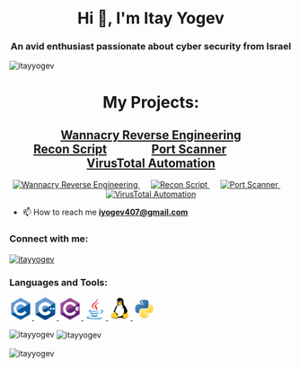 <h1 align="center">Hi 👋, I'm Itay Yogev</h1>
<h3 align="center">An avid enthusiast passionate about cyber security from Israel</h3>

<p align="left"> <img src="https://komarev.com/ghpvc/?username=itayyogev&label=Profile%20views&color=0e75b6&style=flat" alt="itayyogev" /> </p>

<h1 align="center">My Projects:</h1>

<h2 align="center">
  &nbsp;&nbsp;&nbsp;&nbsp; <!-- Add some space between the images -->
  &nbsp;&nbsp;&nbsp;&nbsp; <!-- Add some space between the images -->
  &nbsp;&nbsp;&nbsp;&nbsp; <!-- Add some space between the images -->
  <a href="https://github.com/ItayYogev/Wannacry-Reverse-Engineering">Wannacry Reverse Engineering</a>
  &nbsp;&nbsp;&nbsp;&nbsp; <!-- Add some space between the images -->
  &nbsp;&nbsp;&nbsp;&nbsp; <!-- Add some space between the images -->
  &nbsp;&nbsp;&nbsp;&nbsp; <!-- Add some space between the images -->
  <a href="https://github.com/ItayYogev/Reconnaissance-Script-Bash-">Recon Script</a>
  &nbsp;&nbsp;&nbsp;&nbsp; <!-- Add some space between the images -->
  &nbsp;&nbsp;&nbsp;&nbsp; <!-- Add some space between the images -->
  &nbsp;&nbsp;&nbsp;&nbsp; <!-- Add some space between the images -->
  <a href="https://github.com/ItayYogev/Port-Scanner">Port Scanner</a>
  &nbsp;&nbsp;&nbsp;&nbsp; <!-- Add some space between the images -->
  &nbsp;&nbsp;&nbsp;&nbsp; <!-- Add some space between the images -->
  &nbsp;&nbsp;&nbsp;&nbsp; <!-- Add some space between the images -->
  <a href="https://github.com/ItayYogev/VirusTotal-Automation">VirusTotal Automation</a>
</h2>

<p align="center">
  <a href="https://github.com/ItayYogev/Wannacry-Reverse-Engineering">
    <img src="https://www.novabackup.com/hs-fs/hubfs/WannaCry.jpg?width=679&name=WannaCry.jpg" width="200" height="200" alt="Wannacry Reverse Engineering">
  </a>
  &nbsp;&nbsp;&nbsp;&nbsp; <!-- Add some space between the images -->
  <a href="https://github.com/ItayYogev/Reconnaissance-Script-Bash-">
    <img src="https://camo.githubusercontent.com/e7cf0deaa00103929d6893bd22782048e128afdea65cd427f3679470f406405c/68747470733a2f2f696d672e796f75747562652e636f6d2f76692f48324a51474775494b35382f302e6a7067" width="200" height="200" alt="Recon Script">
  </a>
  &nbsp;&nbsp;&nbsp;&nbsp; <!-- Add some space between the images -->
  <a href="https://github.com/ItayYogev/Port-Scanner">
    <img src="https://i.ytimg.com/vi/8sPoMcsnlSg/maxresdefault.jpg" width="200" height="200" alt="Port Scanner">
  </a>
  &nbsp;&nbsp;&nbsp;&nbsp; <!-- Add some space between the images -->
  <a href="https://github.com/ItayYogev/VirusTotal-Automation">
    <img src="https://i.ytimg.com/vi/jOJwiqcLIEc/maxresdefault.jpg" width="200" height="200" alt="VirusTotal Automation">
  </a>
</p>

- 📫 How to reach me **iyogev407@gmail.com**

<h3 align="left">Connect with me:</h3>
<p align="left">
  <a href="https://linkedin.com/in/itayyogev" target="blank"><img align="center" src="https://raw.githubusercontent.com/rahuldkjain/github-profile-readme-generator/master/src/images/icons/Social/linked-in-alt.svg" alt="itayyogev" height="30" width="40" />
  </a>
</p>

<h3 align="left">Languages and Tools:</h3>
<p align="left"> <a href="https://www.cprogramming.com/" target="_blank" rel="noreferrer"> <img src="https://raw.githubusercontent.com/devicons/devicon/master/icons/c/c-original.svg" alt="c" width="40" height="40"/> </a> <a href="https://www.w3schools.com/cpp/" target="_blank" rel="noreferrer"> <img src="https://raw.githubusercontent.com/devicons/devicon/master/icons/cplusplus/cplusplus-original.svg" alt="cplusplus" width="40" height="40"/> </a> <a href="https://www.w3schools.com/cs/" target="_blank" rel="noreferrer"> <img src="https://raw.githubusercontent.com/devicons/devicon/master/icons/csharp/csharp-original.svg" alt="csharp" width="40" height="40"/> </a> <a href="https://www.java.com" target="_blank" rel="noreferrer"> <img src="https://raw.githubusercontent.com/devicons/devicon/master/icons/java/java-original.svg" alt="java" width="40" height="40"/> </a> <a href="https://www.linux.org/" target="_blank" rel="noreferrer"> <img src="https://raw.githubusercontent.com/devicons/devicon/master/icons/linux/linux-original.svg" alt="linux" width="40" height="40"/> </a> <a href="https://www.python.org" target="_blank" rel="noreferrer"> <img src="https://raw.githubusercontent.com/devicons/devicon/master/icons/python/python-original.svg" alt="python" width="40" height="40"/> </a>
</p>

<p><img align="left" src="https://github-readme-stats.vercel.app/api/top-langs?username=itayyogev&show_icons=true&locale=en&layout=compact" alt="itayyogev" /></p>

<p>&nbsp;<img align="center" src="https://github-readme-stats.vercel.app/api?username=itayyogev&show_icons=true&locale=en" alt="itayyogev" /></p>

<p><img align="center" src="https://github-readme-streak-stats.herokuapp.com/?user=itayyogev&" alt="itayyogev" /></p>
